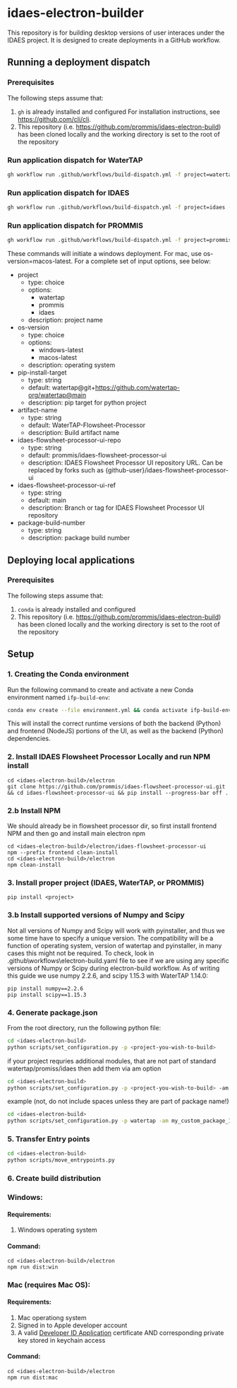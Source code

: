 # idaes-electron-builder

This repository is for building desktop versions of user interaces under the IDAES project. It is designed to create deployments in a GitHub workflow.

## Running a deployment dispatch

### Prerequisites

The following steps assume that:

1. `gh` is already installed and configured For installation instructions, see https://github.com/cli/cli.
2. This repository (i.e. https://github.com/prommis/idaes-electron-build) has been cloned locally and the working directory is set to the root of the repository

### Run application dispatch for WaterTAP

```sh
gh workflow run .github/workflows/build-dispatch.yml -f project=watertap -f os-version=windows-latest -f artifact-name=WaterTAP-Flowsheet-Processor -f pip-install-target=watertap@git+https://github.com/watertap-org/watertap@main
```

### Run application dispatch for IDAES

```sh
gh workflow run .github/workflows/build-dispatch.yml -f project=idaes -f os-version=windows-latest -f artifact-name=IDAES-Flowsheet-Processor -f pip-install-target=idaes-pse@git+https://github.com/IDAES/idaes-pse
```

### Run application dispatch for PROMMIS

```sh
gh workflow run .github/workflows/build-dispatch.yml -f project=prommis -f os-version=windows-latest -f artifact-name=PROMMIS-Flowsheet-Processor -f pip-install-target=prommis@git+https://github.com/prommis/prommis@main
```

These commands will initiate a windows deployment. For mac, use os-version=macos-latest. For a complete set of input options, see below:
- project
  - type: choice
  - options:
    - watertap
    - prommis
    - idaes
  - description: project name
- os-version
  - type: choice
  - options:
    - windows-latest
    - macos-latest
  - description: operating system
- pip-install-target
  - type: string
  - default: watertap@git+https://github.com/watertap-org/watertap@main
  - description: pip target for python project
- artifact-name
  - type: string
  - default: WaterTAP-Flowsheet-Processor
  - description: Build artifact name
- idaes-flowsheet-processor-ui-repo
  - type: string
  - default: prommis/idaes-flowsheet-processor-ui
  - description: IDAES Flowsheet Processor UI repository URL. Can be replaced by forks such as {github-user}/idaes-flowsheet-processor-ui
- idaes-flowsheet-processor-ui-ref
  - type: string
  - default: main
  - description: Branch or tag for IDAES Flowsheet Processor UI repository
- package-build-number
  - type: string
  - description: package build number

## Deploying local applications

### Prerequisites

The following steps assume that:

1. `conda` is already installed and configured
2. This repository (i.e. https://github.com/prommis/idaes-electron-build) has been cloned locally and the working directory is set to the root of the repository

## Setup

### 1. Creating the Conda environment

Run the following command to create and activate a new Conda environment named `ifp-build-env`:

```sh
conda env create --file environment.yml && conda activate ifp-build-env
```

This will install the correct runtime versions of both the backend (Python) and frontend (NodeJS) portions of the UI, as well as the backend (Python) dependencies.

### 2. Install IDAES Flowsheet Processor Locally and run NPM install

```console
cd <idaes-electron-build>/electron
git clone https://github.com/prommis/idaes-flowsheet-processor-ui.git && cd idaes-flowsheet-processor-ui && pip install --progress-bar off .
```

### 2.b Install NPM
We should already be in flowsheet processor dir, so first install frontend NPM and then go and install main electron npm
```console
cd <idaes-electron-build>/electron/idaes-flowsheet-processor-ui
npm --prefix frontend clean-install
cd <idaes-electron-build>/electron
npm clean-install
```

### 3. Install proper project (IDAES, WaterTAP, or PROMMIS)

```console
pip install <project>
```

### 3.b Install supported versions of Numpy and Scipy
Not all versions of Numpy and Scipy will work with pyinstaller, and thus we some time have to specify a unique version. The compatibility will be a function of   operating system, version of watertap and pyinstaller, in many cases this might not be required. To check, look in .github\workflows\electron-build.yaml file to see if 
we are using any specific versions of Numpy or Scipy during electron-build workflow. As of writing this guide we use numpy 2.2.6, and scipy 1.15.3 with WaterTAP 1.14.0:

```consol
pip install numpy==2.2.6
pip install scipy==1.15.3
```
### 4. Generate package.json

From the root directory, run the following python file:

```sh
cd <idaes-electron-build>
python scripts/set_configuration.py -p <project-you-wish-to-build>
```
if your project requries additional modules, that are not part of standard watertap/promiss/idaes then add them via am option 
```sh
cd <idaes-electron-build>
python scripts/set_configuration.py -p <project-you-wish-to-build> -am <comma separated list of additonal modules> 
```

example (not, do not include spaces unless they are part of package name!)
```sh
cd <idaes-electron-build>
python scripts/set_configuration.py -p watertap -am my_custom_package_1,my_custom_package_2
```

### 5. Transfer Entry points

```sh
cd <idaes-electron-build>
python scripts/move_entrypoints.py
```

### 6. Create build distribution

### Windows:
#### Requirements: 
1) Windows operating system

#### Command:
```console
cd <idaes-electron-build>/electron
npm run dist:win
```

### Mac (requires Mac OS):
#### Requirements: 
1) Mac operationg system
2) Signed in to Apple developer account
3) A valid <u>Developer ID Application</u> certificate AND corresponding private key stored in keychain access

#### Command:

```console
cd <idaes-electron-build>/electron
npm run dist:mac
```
